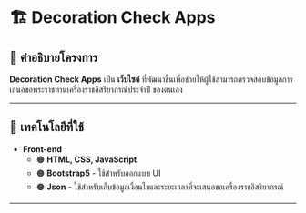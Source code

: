 # 🏗️ Decoration Check Apps

## 🎯 คำอธิบายโครงการ
**Decoration Check Apps** เป็น **เว็บไซต์** ที่พัฒนาขึ้นเพื่อช่วยให้ผู้ใช้สามารถตรวจสอบข้อมูลการเสนอขอพระราชทานเครื่องราชอิสริยาภรณ์ประจำปี ของตนเอง

---

## 🔧 เทคโนโลยีที่ใช้
- **Front-end**
  - 🟠 **HTML, CSS, JavaScript**
  - 🟠 **Bootstrap5** - ใช้สำหรับออกแบบ UI
  - 🟠 **Json** - ใช้สำหรับเก็บข้อมูลเงื่อนไขและระยะเวลาที่จะเสนอขอเครื่องราชอิสริยาภรณ์
---